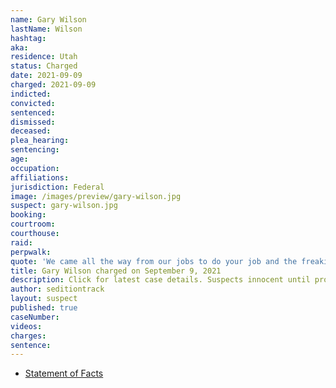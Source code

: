 ```yaml
---
name: Gary Wilson
lastName: Wilson
hashtag:
aka:
residence: Utah
status: Charged
date: 2021-09-09
charged: 2021-09-09
indicted:
convicted:
sentenced:
dismissed:
deceased:
plea_hearing:
sentencing:
age:
occupation:
affiliations:
jurisdiction: Federal
image: /images/preview/gary-wilson.jpg
suspect: gary-wilson.jpg
booking:
courtroom:
courthouse:
raid:
perpwalk:
quote: 'We came all the way from our jobs to do your job and the freaking senators’ job.'
title: Gary Wilson charged on September 9, 2021
description: Click for latest case details. Suspects innocent until proven guilty.
author: seditiontrack
layout: suspect
published: true
caseNumber:
videos:
charges:
sentence:
---
```

- [Statement of Facts](https://s3.documentcloud.org/documents/21062164/9-9-21-us-v-gary-wilson-complaint-affidavit.pdf)
